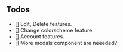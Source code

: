 ## Todos

- [] Edit, Delete features.
- [] Change colorscheme feature.
- [] Account features.
- [] More modals component are neeeded?
